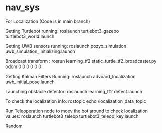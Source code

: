 # nav_sys
For Localization (Code is in main branch)

Getting Turtlebot running: roslaunch turtlebot3_gazebo turtlebot3_world.launch

Getting UWB sensors running: roslaunch pozyx_simulation uwb_simulation_initializing.launch

Broadcast transform : rosrun learning_tf2 static_turtle_tf2_broadcaster.py odom 0 0 0 0 0 0

Getting Kalman Filters Running: roslaunch advoard_localization uwb_initial_pose.launch

Launching obstacle detector: roslaunch learning_tf2 detect.launch

To check the localization info: rostopic echo /localization_data_topic

Run Teleoperation node to moev the bot around to check localization values: roslaunch turtlebot3_teleop turtlebot3_teleop_key.launch

Random
